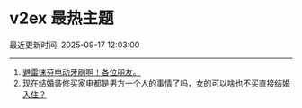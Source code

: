 # v2ex 最热主题

最近更新时间: 2025-09-17 12:03:00

--- 
1. [避雷徕芬电动牙刷啊！各位朋友。](https://www.v2ex.com/t/1159805) 
2. [现在结婚装修买家电都是男方一个人的事情了吗，女的可以啥也不买直接结婚入住？](https://www.v2ex.com/t/1159806) 
